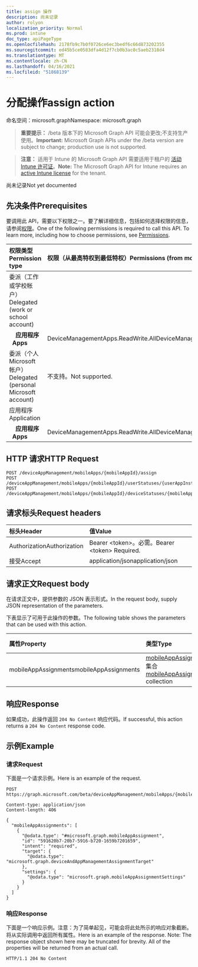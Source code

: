 ```yaml
---
title: assign 操作
description: 尚未记录
author: rolyon
localization_priority: Normal
ms.prod: intune
doc_type: apiPageType
ms.openlocfilehash: 2178fb9c7b0f0726ce6ec3bedf6c66d873202355
ms.sourcegitcommit: ed45b5ce0583dfa4d12f7cb0b3ac0c5aeb2318d4
ms.translationtype: MT
ms.contentlocale: zh-CN
ms.lasthandoff: 04/16/2021
ms.locfileid: "51868139"
---
```

# <a name="assign-action"></a><span data-ttu-id="33c9d-103">分配操作</span><span class="sxs-lookup"><span data-stu-id="33c9d-103">assign action</span></span>

<span data-ttu-id="33c9d-104">命名空间：microsoft.graph</span><span class="sxs-lookup"><span data-stu-id="33c9d-104">Namespace: microsoft.graph</span></span>

> <span data-ttu-id="33c9d-105">**重要提示：** /beta 版本下的 Microsoft Graph API 可能会更改;不支持生产使用。</span><span class="sxs-lookup"><span data-stu-id="33c9d-105">**Important:** Microsoft Graph APIs under the /beta version are subject to change; production use is not supported.</span></span>

> <span data-ttu-id="33c9d-106">**注意：** 适用于 Intune 的 Microsoft Graph API 需要适用于租户的 [活动 Intune 许可证](https://go.microsoft.com/fwlink/?linkid=839381)。</span><span class="sxs-lookup"><span data-stu-id="33c9d-106">**Note:** The Microsoft Graph API for Intune requires an [active Intune license](https://go.microsoft.com/fwlink/?linkid=839381) for the tenant.</span></span>

<span data-ttu-id="33c9d-107">尚未记录</span><span class="sxs-lookup"><span data-stu-id="33c9d-107">Not yet documented</span></span>

## <a name="prerequisites"></a><span data-ttu-id="33c9d-108">先决条件</span><span class="sxs-lookup"><span data-stu-id="33c9d-108">Prerequisites</span></span>
<span data-ttu-id="33c9d-p101">要调用此 API，需要以下权限之一。要了解详细信息，包括如何选择权限的信息，请参阅[权限](/graph/permissions-reference)。</span><span class="sxs-lookup"><span data-stu-id="33c9d-p101">One of the following permissions is required to call this API. To learn more, including how to choose permissions, see [Permissions](/graph/permissions-reference).</span></span>

|<span data-ttu-id="33c9d-111">权限类型</span><span class="sxs-lookup"><span data-stu-id="33c9d-111">Permission type</span></span>|<span data-ttu-id="33c9d-112">权限（从最高特权到最低特权）</span><span class="sxs-lookup"><span data-stu-id="33c9d-112">Permissions (from most to least privileged)</span></span>|
|:---|:---|
|<span data-ttu-id="33c9d-113">委派（工作或学校帐户）</span><span class="sxs-lookup"><span data-stu-id="33c9d-113">Delegated (work or school account)</span></span>||
| <span data-ttu-id="33c9d-114">&nbsp; &nbsp; **应用程序**</span><span class="sxs-lookup"><span data-stu-id="33c9d-114">&nbsp; &nbsp; **Apps**</span></span> | <span data-ttu-id="33c9d-115">DeviceManagementApps.ReadWrite.All</span><span class="sxs-lookup"><span data-stu-id="33c9d-115">DeviceManagementApps.ReadWrite.All</span></span>|
|<span data-ttu-id="33c9d-116">委派（个人 Microsoft 帐户）</span><span class="sxs-lookup"><span data-stu-id="33c9d-116">Delegated (personal Microsoft account)</span></span>|<span data-ttu-id="33c9d-117">不支持。</span><span class="sxs-lookup"><span data-stu-id="33c9d-117">Not supported.</span></span>|
|<span data-ttu-id="33c9d-118">应用程序</span><span class="sxs-lookup"><span data-stu-id="33c9d-118">Application</span></span>||
| <span data-ttu-id="33c9d-119">&nbsp; &nbsp; **应用程序**</span><span class="sxs-lookup"><span data-stu-id="33c9d-119">&nbsp; &nbsp; **Apps**</span></span> | <span data-ttu-id="33c9d-120">DeviceManagementApps.ReadWrite.All</span><span class="sxs-lookup"><span data-stu-id="33c9d-120">DeviceManagementApps.ReadWrite.All</span></span>|

## <a name="http-request"></a><span data-ttu-id="33c9d-121">HTTP 请求</span><span class="sxs-lookup"><span data-stu-id="33c9d-121">HTTP Request</span></span>
<!-- {
  "blockType": "ignored"
}
-->
``` http
POST /deviceAppManagement/mobileApps/{mobileAppId}/assign
POST /deviceAppManagement/mobileApps/{mobileAppId}/userStatuses/{userAppInstallStatusId}/app/assign
POST /deviceAppManagement/mobileApps/{mobileAppId}/deviceStatuses/{mobileAppInstallStatusId}/app/assign
```

## <a name="request-headers"></a><span data-ttu-id="33c9d-122">请求标头</span><span class="sxs-lookup"><span data-stu-id="33c9d-122">Request headers</span></span>
|<span data-ttu-id="33c9d-123">标头</span><span class="sxs-lookup"><span data-stu-id="33c9d-123">Header</span></span>|<span data-ttu-id="33c9d-124">值</span><span class="sxs-lookup"><span data-stu-id="33c9d-124">Value</span></span>|
|:---|:---|
|<span data-ttu-id="33c9d-125">Authorization</span><span class="sxs-lookup"><span data-stu-id="33c9d-125">Authorization</span></span>|<span data-ttu-id="33c9d-126">Bearer &lt;token&gt;。必需。</span><span class="sxs-lookup"><span data-stu-id="33c9d-126">Bearer &lt;token&gt; Required.</span></span>|
|<span data-ttu-id="33c9d-127">接受</span><span class="sxs-lookup"><span data-stu-id="33c9d-127">Accept</span></span>|<span data-ttu-id="33c9d-128">application/json</span><span class="sxs-lookup"><span data-stu-id="33c9d-128">application/json</span></span>|

## <a name="request-body"></a><span data-ttu-id="33c9d-129">请求正文</span><span class="sxs-lookup"><span data-stu-id="33c9d-129">Request body</span></span>
<span data-ttu-id="33c9d-130">在请求正文中，提供参数的 JSON 表示形式。</span><span class="sxs-lookup"><span data-stu-id="33c9d-130">In the request body, supply JSON representation of the parameters.</span></span>

<span data-ttu-id="33c9d-131">下表显示了可用于此操作的参数。</span><span class="sxs-lookup"><span data-stu-id="33c9d-131">The following table shows the parameters that can be used with this action.</span></span>

|<span data-ttu-id="33c9d-132">属性</span><span class="sxs-lookup"><span data-stu-id="33c9d-132">Property</span></span>|<span data-ttu-id="33c9d-133">类型</span><span class="sxs-lookup"><span data-stu-id="33c9d-133">Type</span></span>|<span data-ttu-id="33c9d-134">说明</span><span class="sxs-lookup"><span data-stu-id="33c9d-134">Description</span></span>|
|:---|:---|:---|
|<span data-ttu-id="33c9d-135">mobileAppAssignments</span><span class="sxs-lookup"><span data-stu-id="33c9d-135">mobileAppAssignments</span></span>|<span data-ttu-id="33c9d-136">[mobileAppAssignment](../resources/intune-apps-mobileappassignment.md) 集合</span><span class="sxs-lookup"><span data-stu-id="33c9d-136">[mobileAppAssignment](../resources/intune-apps-mobileappassignment.md) collection</span></span>|<span data-ttu-id="33c9d-137">尚未记录</span><span class="sxs-lookup"><span data-stu-id="33c9d-137">Not yet documented</span></span>|



## <a name="response"></a><span data-ttu-id="33c9d-138">响应</span><span class="sxs-lookup"><span data-stu-id="33c9d-138">Response</span></span>
<span data-ttu-id="33c9d-139">如果成功，此操作返回 `204 No Content` 响应代码。</span><span class="sxs-lookup"><span data-stu-id="33c9d-139">If successful, this action returns a `204 No Content` response code.</span></span>

## <a name="example"></a><span data-ttu-id="33c9d-140">示例</span><span class="sxs-lookup"><span data-stu-id="33c9d-140">Example</span></span>

### <a name="request"></a><span data-ttu-id="33c9d-141">请求</span><span class="sxs-lookup"><span data-stu-id="33c9d-141">Request</span></span>
<span data-ttu-id="33c9d-142">下面是一个请求示例。</span><span class="sxs-lookup"><span data-stu-id="33c9d-142">Here is an example of the request.</span></span>
``` http
POST https://graph.microsoft.com/beta/deviceAppManagement/mobileApps/{mobileAppId}/assign

Content-type: application/json
Content-length: 406

{
  "mobileAppAssignments": [
    {
      "@odata.type": "#microsoft.graph.mobileAppAssignment",
      "id": "591620b7-20b7-5916-b720-1659b7201659",
      "intent": "required",
      "target": {
        "@odata.type": "microsoft.graph.deviceAndAppManagementAssignmentTarget"
      },
      "settings": {
        "@odata.type": "microsoft.graph.mobileAppAssignmentSettings"
      }
    }
  ]
}
```

### <a name="response"></a><span data-ttu-id="33c9d-143">响应</span><span class="sxs-lookup"><span data-stu-id="33c9d-143">Response</span></span>
<span data-ttu-id="33c9d-p102">下面是一个响应示例。注意：为了简单起见，可能会将此处所示的响应对象截断。将从实际调用中返回所有属性。</span><span class="sxs-lookup"><span data-stu-id="33c9d-p102">Here is an example of the response. Note: The response object shown here may be truncated for brevity. All of the properties will be returned from an actual call.</span></span>
``` http
HTTP/1.1 204 No Content
```







